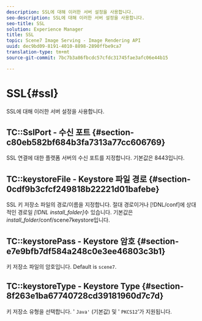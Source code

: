 ```yaml
---
description: SSL에 대해 이러한 서버 설정을 사용합니다.
seo-description: SSL에 대해 이러한 서버 설정을 사용합니다.
seo-title: SSL
solution: Experience Manager
title: SSL
topic: Scene7 Image Serving - Image Rendering API
uuid: dec9bd09-8191-4010-8898-2890ffbe9ca7
translation-type: tm+mt
source-git-commit: 7bc7b3a86fbcdc57cfdc31745fae3afc06e44b15

---
```



# SSL{#ssl}

SSL에 대해 이러한 서버 설정을 사용합니다.

## TC::SslPort - 수신 포트 {#section-c80eb582bf684b3fa7313a77cc606769}

SSL 연결에 대한 플랫폼 서버의 수신 포트를 지정합니다. 기본값은 8443입니다.

## TC::keystoreFile - Keystore 파일 경로 {#section-0cdf9b3cfcf249818b22221d01bafebe}

SSL 키 저장소 파일의 경로/이름을 지정합니다. 절대 경로이거나 [!DNL/conf]에 상대적인 경로일 *[!DNL install_folder]*&#x200B;수 있습니다. 기본값은 *install_folder*/conf/scene7keystore입니다.

## TC::keystorePass - Keystore 암호 {#section-e7e9bfb7df584a248c0e3ee46803c3b1}

키 저장소 파일의 암호입니다. Default is `scene7`.

## TC::keystoreType - Keystore Type {#section-8f263e1ba67740728cd39181960d7c7d}

키 저장소 유형을 선택합니다. &#39; `Java'` (기본값) 및 &#39; `PKCS12`&#39;가 지원됩니다.
